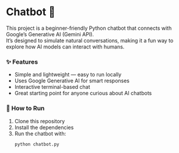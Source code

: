 # Chatbot 🤖

This project is a beginner-friendly Python chatbot that connects with Google’s Generative AI (Gemini API).  
It’s designed to simulate natural conversations, making it a fun way to explore how AI models can interact with humans.

### ✨ Features
- Simple and lightweight — easy to run locally
- Uses Google Generative AI for smart responses
- Interactive terminal-based chat
- Great starting point for anyone curious about AI chatbots

### 🚀 How to Run
1. Clone this repository
2. Install the dependencies
3. Run the chatbot with:
   ```bash
   python chatbot.py